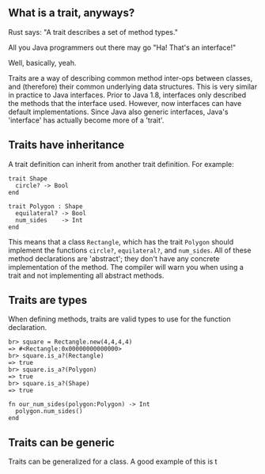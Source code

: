 ## What is a trait, anyways?

Rust says: "A trait describes a set of method types."  

All you Java programmers out there may go "Ha! That's an interface!"  

Well, basically, yeah.

Traits are a way of describing common method inter-ops between classes, and (therefore) their common underlying data structures. This is very similar in practice to Java interfaces. Prior to Java 1.8, interfaces only described the methods that the interface used. However, now interfaces can have default implementations. Since Java also generic interfaces, Java's 'interface' has actually become more of a 'trait'.

## Traits have inheritance
A trait definition can inherit from another trait definition.
For example:
```brick
trait Shape
  circle? -> Bool
end

trait Polygon : Shape
  equilateral? -> Bool
  num_sides    -> Int
end
```
This means that a class `Rectangle`, which has the trait `Polygon` should implement the functions `circle?`, `equilateral?`, and `num_sides`. All of these method declarations are 'abstract'; they don't have any concrete implementation of the method. The compiler will warn you when using a trait and not implementing all abstract methods.

## Traits are types
When defining methods, traits are valid types to use for the function declaration.

```ibr
br> square = Rectangle.new(4,4,4,4)
=> #<Rectangle:0x00000000000000>
br> square.is_a?(Rectangle)
=> true
br> square.is_a?(Polygon)
=> true
br> square.is_a?(Shape)
=> true
```

```brick
fn our_num_sides(polygon:Polygon) -> Int
  polygon.num_sides()
end
```

## Traits can be generic
Traits can be generalized for a class. A good example of this is t
